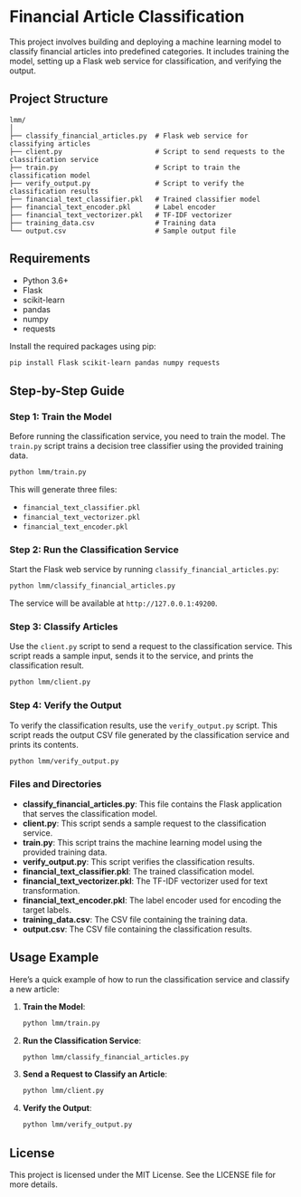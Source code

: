 # Financial Article Classification

This project involves building and deploying a machine learning model to classify financial articles into predefined categories. It includes training the model, setting up a Flask web service for classification, and verifying the output.

## Project Structure

```
lmm/
│
├── classify_financial_articles.py  # Flask web service for classifying articles
├── client.py                       # Script to send requests to the classification service
├── train.py                        # Script to train the classification model
├── verify_output.py                # Script to verify the classification results
├── financial_text_classifier.pkl   # Trained classifier model
├── financial_text_encoder.pkl      # Label encoder
├── financial_text_vectorizer.pkl   # TF-IDF vectorizer
├── training_data.csv               # Training data
└── output.csv                      # Sample output file
```

## Requirements

- Python 3.6+
- Flask
- scikit-learn
- pandas
- numpy
- requests

Install the required packages using pip:

```bash
pip install Flask scikit-learn pandas numpy requests
```

## Step-by-Step Guide

### Step 1: Train the Model

Before running the classification service, you need to train the model. The `train.py` script trains a decision tree classifier using the provided training data.

```bash
python lmm/train.py
```

This will generate three files:
- `financial_text_classifier.pkl`
- `financial_text_vectorizer.pkl`
- `financial_text_encoder.pkl`

### Step 2: Run the Classification Service

Start the Flask web service by running `classify_financial_articles.py`:

```bash
python lmm/classify_financial_articles.py
```

The service will be available at `http://127.0.0.1:49200`.

### Step 3: Classify Articles

Use the `client.py` script to send a request to the classification service. This script reads a sample input, sends it to the service, and prints the classification result.

```bash
python lmm/client.py
```

### Step 4: Verify the Output

To verify the classification results, use the `verify_output.py` script. This script reads the output CSV file generated by the classification service and prints its contents.

```bash
python lmm/verify_output.py
```

### Files and Directories

- **classify_financial_articles.py**: This file contains the Flask application that serves the classification model.
- **client.py**: This script sends a sample request to the classification service.
- **train.py**: This script trains the machine learning model using the provided training data.
- **verify_output.py**: This script verifies the classification results.
- **financial_text_classifier.pkl**: The trained classification model.
- **financial_text_vectorizer.pkl**: The TF-IDF vectorizer used for text transformation.
- **financial_text_encoder.pkl**: The label encoder used for encoding the target labels.
- **training_data.csv**: The CSV file containing the training data.
- **output.csv**: The CSV file containing the classification results.

## Usage Example

Here’s a quick example of how to run the classification service and classify a new article:

1. **Train the Model**:
    ```bash
    python lmm/train.py
    ```

2. **Run the Classification Service**:
    ```bash
    python lmm/classify_financial_articles.py
    ```

3. **Send a Request to Classify an Article**:
    ```bash
    python lmm/client.py
    ```

4. **Verify the Output**:
    ```bash
    python lmm/verify_output.py
    ```

## License

This project is licensed under the MIT License. See the LICENSE file for more details.